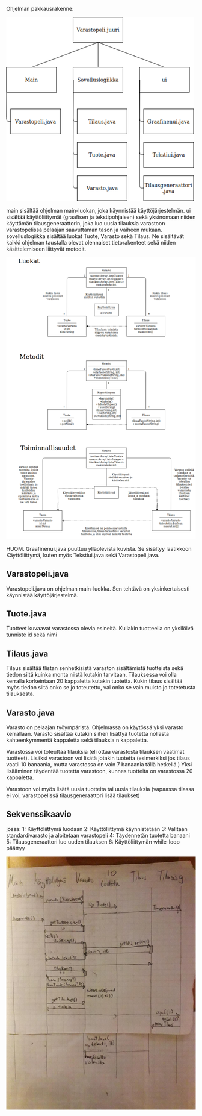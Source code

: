 Ohjelman pakkausrakenne:


<img src="https://raw.githubusercontent.com/Hipsterisiili/ohjelmistotuotanto/master/dokumentointi/Untitled%20Diagram(4).png" width="500">

main sisältää ohjelman main-luokan, joka käynnistää käyttöjärjestelmän.
ui sisältää käyttöliittymät (graafisen ja tekstipohjaisen) sekä yksinomaan niiden käyttämän tilausgeneraattorin, joka luo uusia
tilauksia varastoon varastopelissä pelaajan saavuttaman tason ja vaiheen mukaan.
sovelluslogiikka sisältää luokat Tuote, Varasto sekä Tilaus. Ne sisältävät kaikki ohjelman taustalla olevat olennaiset 
tietorakenteet sekä niiden käsittelemiseen liittyvät metodit.

<img src="https://raw.githubusercontent.com/Hipsterisiili/ohjelmistotuotanto/master/dokumentointi/LuokatMetoditToiminnot.png" width="800">

HUOM. Graafinenui.java puuttuu ylläolevista kuvista. Se sisältyy laatikkoon Käyttöliittymä, kuten myös Tekstiui.java sekä
Varastopeli.java.


## Varastopeli.java

Varastopeli.java on ohjelman main-luokka. Sen tehtävä on yksinkertaisesti käynnistää käyttöjärjestelmä.

## Tuote.java

Tuotteet kuvaavat varastossa olevia esineitä. Kullakin tuotteella on yksilöivä tunniste id sekä nimi

## Tilaus.java

Tilaus sisältää tlistan senhetkisistä varaston sisältämistä tuotteista sekä tiedon siitä kuinka monta niistä kutakin tarvitaan.
Tilauksessa voi olla kerralla korkeintaan 20 kappaletta kutakin tuotetta. Kukin tilaus sisältää myös tiedon siitä onko se 
jo toteutettu, vai onko se vain muisto jo totetetusta tilauksesta.

## Varasto.java

Varasto on pelaajan työympäristä. Ohjelmassa on käytössä yksi varasto kerrallaan. Varasto sisältää kutakin siihen lisättyä tuotetta
nollasta kahteenkymmentä kappaletta sekä tilauksia n kappaletta. 

Varastossa voi toteuttaa tilauksia (eli ottaa varastosta tilauksen vaatimat tuotteet). Lisäksi varastoon voi lisätä jotakin tuotetta
(esimerkiksi jos tilaus vaatii 10 banaania, mutta varastossa on vain 7 banaania tällä hetkellä.) Yksi lisääminen täydentää tuotetta
varastoon, kunnes tuotteita on varastossa 20 kappaletta.

Varastoon voi myös lisätä uusia tuotteita tai uusia tilauksia (vapaassa tilassa ei voi, varastopelissä tilausgeneraattori lisää 
tilaukset)

## Sekvenssikaavio

jossa:
1: Käyttöliittymä luodaan
2: Käyttöliittymä käynnistetään
3: Valitaan standardivarasto ja aloitetaan varastopeli
4: Täydennetän tuotetta banaani
5: Tilausgeneraattori luo uuden tilauksen
6: Käyttöliittymän while-loop päättyy

<img src="https://github.com/Hipsterisiili/ohjelmistotuotanto/blob/master/dokumentointi/WhatsApp%20Image%202019-04-16%20at%2021.36.34.jpeg" width="800">

